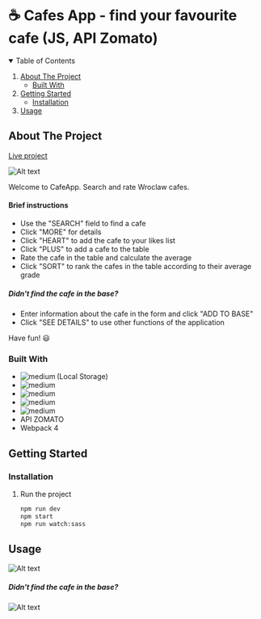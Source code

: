 #  ☕️ Cafes App - find your favourite cafe (JS, API Zomato)
<!-- TABLE OF CONTENTS -->
<details open="open">
  <summary>Table of Contents</summary>
  <ol>
    <li>
      <a href="#about-the-project">About The Project</a>
      <ul>
        <li><a href="#built-with">Built With</a></li>
      </ul>
    </li>
    <li>
      <a href="#getting-started">Getting Started</a>
      <ul>
        <li><a href="#installation">Installation</a></li>
      </ul>
    </li>
    <li><a href="#usage">Usage</a></li>
  </ol>
</details>

<!-- ABOUT THE PROJECT -->
## About The Project

[Live project](https://angelika7.github.io/repo-search-cafes/)

![Alt text](../master/docs/img/mcbook-cafe.jpg?raw=true "Optional Title")

Welcome to CafeApp. Search and rate Wroclaw cafes.

#### Brief instructions

- Use the "SEARCH" field to find a cafe
- Click "MORE" for details
- Click "HEART" to add the cafe to your likes list
- Click "PLUS" to add a cafe to the table
- Rate the cafe in the table and calculate the average
- Click "SORT" to rank the cafes in the table according to their average grade

##### Didn't find the cafe in the base?

- Enter information about the cafe in the form and click "ADD TO BASE"
- Click "SEE DETAILS" to use other functions of the application

Have fun! 😃

### Built With

* <img align="left" alt="medium" src="https://img.shields.io/badge/JavaScript-F7DF1E?style=for-the-badge&logo=javascript&logoColor=black" /> (Local Storage)
* <img align="left" alt="medium" src="https://img.shields.io/badge/CSS3-1572B6?style=for-the-badge&logo=css3&logoColor=white" />
* <img align="left" alt="medium" src="https://img.shields.io/badge/Sass-CC6699?style=for-the-badge&logo=sass&logoColor=white" />
* <img align="left" alt="medium" src="https://img.shields.io/badge/HTML5-E34F26?style=for-the-badge&logo=html5&logoColor=white" />
* <img align="left" alt="medium" src="https://img.shields.io/badge/express-000000?style=for-the-badge&logo=express&logoColor=white" />
* API ZOMATO
* Webpack 4

<!-- GETTING STARTED -->
## Getting Started

### Installation

1. Run the project
   ```sh
   npm run dev
   npm start
   npm run watch:sass
   ```
<!-- USAGE EXAMPLES -->
## Usage

![Alt text](../master/docs/img/cafes.gif?raw=true "Optional Title")

##### Didn't find the cafe in the base?

![Alt text](../master/docs/img/cafes2.gif?raw=true "Optional Title")


